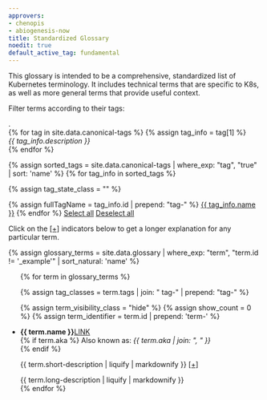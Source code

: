 ```yaml
---
approvers:
- chenopis
- abiogenesis-now
title: Standardized Glossary
noedit: true
default_active_tag: fundamental
---
```

<link href="/css/glossary.css" rel="stylesheet">
<script src="/js/glossary.js"></script>

<p>This glossary is intended to be a comprehensive, standardized list of Kubernetes terminology. It includes technical terms that are specific to K8s, as well as more general terms that provide useful context.</p>

<div id="tag-container">
<p>Filter terms according to their tags:</p>
<div class="tag-description invisible" id="placeholder">.</div>
{% for tag in site.data.canonical-tags %}
{% assign tag_info = tag[1] %}
<div class="tag-description hide" id="{{ tag_info.id | prepend: "tag-" | append: "-description" }}">
<i>{{ tag_info.description }}</i>
</div>
{% endfor %}

{% assign sorted_tags = site.data.canonical-tags | where_exp: "tag", "true" | sort: 'name' %}
{% for tag_info in sorted_tags %}

{% assign tag_state_class = "" %}

{% assign fullTagName = tag_info.id | prepend: "tag-" %}
<span id="{{ fullTagName }}" class="tag-option canonical-tag {{ tag_state_class }}" data-target="{{ fullTagName }}">
<a href="javascript:void(0)">{{ tag_info.name }}</a>
</span>
{% endfor %}
<span class="tag-option"><a id="select-all-tags" href="javascript:void(0)">Select all</a></span>
<span class="tag-option"><a id="deselect-all-tags" href="javascript:void(0)">Deselect all</a></span>
</div>

<p>Click on the <a href="javascript:void(0)" class="no-underline">[+]</a> indicators below to get a longer explanation for any particular term.</p>

{% assign glossary_terms = site.data.glossary | where_exp: "term", "term.id != '_example'" | sort_natural: 'name' %}

<ul>
{% for term in glossary_terms %}

{% assign tag_classes = term.tags | join: " tag-" | prepend: "tag-" %}

{% assign term_visibility_class = "hide" %}
{% assign show_count = 0 %}
{% assign term_identifier = term.id | prepend: 'term-' %}

<li class="{{ tag_classes }} {{ term_visibility_class }}" data-show-count="{{ show_count }}">
<div id="{{ term_identifier }}" class="term-anchor"></div>
<div>
<div class="term-name"><b>{{ term.name }}</b><a href="{{ term_identifier | prepend: '#' }}" class="permalink hide">LINK</a></div>
{% if term.aka %}
Also known as: <i>{{ term.aka | join: ", " }}</i>
<br>
{% endif %}

<span class="preview-text">{{ term.short-description | liquify | markdownify }} <a href="javascript:void(0)" class="click-controller no-underline" data-target="{{ term.id }}">[+]</a></span>
<div id="{{ term.id }}" class="hide">
{{ term.long-description | liquify | markdownify }}
</div>
</div>
</li>
{% endfor %}
</ul>
